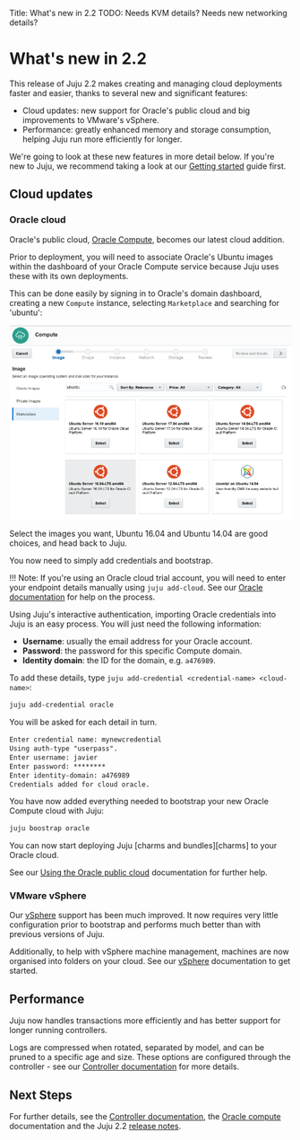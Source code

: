 Title: What's new in 2.2
TODO: Needs KVM details?
      Needs new networking details?

# What's new in 2.2

This release of Juju 2.2 makes creating and managing cloud deployments faster
and easier, thanks to several new and significant features:

- Cloud updates: new support for Oracle's public cloud and big improvements to
  VMware's vSphere.
- Performance: greatly enhanced memory and storage consumption, helping Juju run
  more efficiently for longer.

We're going to look at these new features in more detail below. If you're new
to Juju, we recommend taking a look at our [Getting started][first] guide
first.

## Cloud updates

### Oracle cloud

Oracle's public cloud, [Oracle Compute][compute], becomes our latest cloud
addition.

Prior to deployment, you will need to associate Oracle's Ubuntu images within
the dashboard of your Oracle Compute service because Juju uses these with its
own deployments.

This can be done easily by signing in to Oracle's domain dashboard, creating a
new `Compute` instance, selecting `Marketplace` and searching for 'ubuntu':

![Ubuntu image search](../media/oracle_create-instance-ubuntu.png)

Select the images you want, Ubuntu 16.04 and Ubuntu 14.04 are good choices, and
head back to Juju.

You now need to simply add credentials and bootstrap.

!!! Note:
    If you're using an Oracle cloud trial account, you will need to enter your
    endpoint details manually using `juju add-cloud`. See our
    [Oracle documentation][helporacle] for help on the process.

Using Juju's interactive authentication, importing Oracle credentials into Juju
is an easy process. You will just need the following information:

- **Username**: usually the email address for your Oracle account.
- **Password**: the password for this specific Compute domain.
- **Identity domain**: the ID for the domain, e.g. `a476989`.

To add these details, type `juju add-credential <credential-name> <cloud-name>`:

```bash
juju add-credential oracle
```

You will be asked for each detail in turn.

```no-highlight
Enter credential name: mynewcredential
Using auth-type "userpass".
Enter username: javier
Enter password: ********
Enter identity-domain: a476989
Credentials added for cloud oracle.
```

You have now added everything needed to bootstrap your new Oracle Compute cloud
with Juju:

```bash
juju boostrap oracle
```

You can now start deploying Juju [charms and bundles][charms] to your Oracle cloud.

See our [Using the Oracle public cloud][helporacle] documentation for further help.

### VMware vSphere

Our [vSphere][vmwarevsphere] support has been much improved. It now requires
very little configuration prior to bootstrap and performs much better than with
previous versions of Juju.

Additionally, to help with vSphere machine management, machines are now
organised into folders on your cloud. See our [vSphere][helpvmware]
documentation to get started.

## Performance

Juju now handles transactions more efficiently and has better support for
longer running controllers.

Logs are compressed when rotated, separated by model, and can be pruned to a
specific age and size. These options are configured through the controller -
see our [Controller documentation][logs] for more details.

## Next Steps

For further details, see the [Controller documentation][logs], the
[Oracle compute][helporacle] documentation and the Juju 2.2 [release
notes][rnotes].

[first]: ./getting-started.html
[logs]: ./controllers-config.html
[vmwarevsphere]: http://www.vmware.com/products/vsphere.html
[helpvmware]: ./help-vmware.html
[compute]: https://cloud.oracle.com/en_US/compute
[charmstore]: https://jujucharms.com/store
[helporacle]: ./help-oracle.html
[rnotes]: ./reference-release-notes.html#juju_2.2.0
